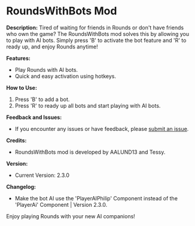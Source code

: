 # RoundsWithBots Mod

**Description:**
Tired of waiting for friends in Rounds or don't have friends who own the game? The RoundsWithBots mod solves this by allowing you to play with AI bots. Simply press 'B' to activate the bot feature and 'R' to ready up, and enjoy Rounds anytime!

**Features:**
- Play Rounds with AI bots.
- Quick and easy activation using hotkeys.

**How to Use:**
1. Press 'B' to add a bot.
2. Press 'R' to ready up all bots and start playing with AI bots.

**Feedback and Issues:**
- If you encounter any issues or have feedback, please [submit an issue](https://github.com/AALUND13/RoundsWithBots/issues).

**Credits:**
- RoundsWithBots mod is developed by AALUND13 and Tessy.

**Version:**
- Current Version: 2.3.0

**Changelog:**
- Make the bot AI use the 'PlayerAIPhilip' Component instead of the 'PlayerAi' Component | Version 2.3.0.

Enjoy playing Rounds with your new AI companions!
